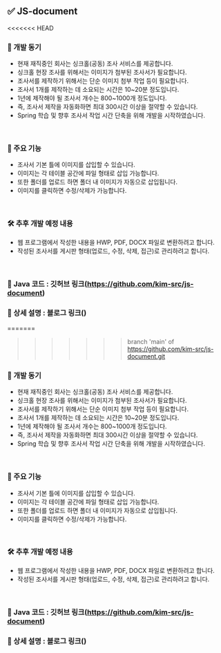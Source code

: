 ## ✅ JS-document
<<<<<<< HEAD

### 🔔 개발 동기
- 현재 재직중인 회사는 싱크홀(공동) 조사 서비스를 제공합니다.
- 싱크홀 현장 조사를 위해서는 이미지가 첨부된 조사서가 필요합니다.
- 조사서를 제작하기 위해서는 단순 이미지 첨부 작업 등이 필요합니다.
- 조사서 1개를 제작하는 데 소요되는 시간은 10~20분 정도입니다.
- 1년에 제작해야 될 조사서 개수는 800~1000개 정도입니다.
- 즉, 조사서 제작을 자동화하면 최대 300시간 이상을 절약할 수 있습니다.
- Spring 학습 및 향후 조사서 작업 시간 단축을 위해 개발을 시작하였습니다.

<br>

### 🔔 주요 기능
- 조사서 기본 틀에 이미지를 삽입할 수 있습니다.
- 이미지는 각 테이블 공간에 파일 형태로 삽입 가능합니다.
- 또한 폴더를 업로드 하면 폴더 내 이미지가 자동으로 삽입됩니다.
- 이미지를 클릭하면 수정/삭제가 가능합니다.

<br>

### 🛠️ 추후 개발 예정 내용
- 웹 프로그램에서 작성한 내용을 HWP, PDF, DOCX 파일로 변환하려고 합니다.
- 작성된 조사서를 게시판 형태(업로드, 수정, 삭제, 접근)로 관리하려고 합니다.

<br>

### 📌 Java 코드 : 깃허브 링크(https://github.com/kim-src/js-document)
### 📌 상세 설명 : 블로그 링크()
=======
>>>>>>> branch 'main' of https://github.com/kim-src/js-document.git

### 🔔 개발 동기
- 현재 재직중인 회사는 싱크홀(공동) 조사 서비스를 제공합니다.
- 싱크홀 현장 조사를 위해서는 이미지가 첨부된 조사서가 필요합니다.
- 조사서를 제작하기 위해서는 단순 이미지 첨부 작업 등이 필요합니다.
- 조사서 1개를 제작하는 데 소요되는 시간은 10~20분 정도입니다.
- 1년에 제작해야 될 조사서 개수는 800~1000개 정도입니다.
- 즉, 조사서 제작을 자동화하면 최대 300시간 이상을 절약할 수 있습니다.
- Spring 학습 및 향후 조사서 작업 시간 단축을 위해 개발을 시작하였습니다.

<br>

### 🔔 주요 기능
- 조사서 기본 틀에 이미지를 삽입할 수 있습니다.
- 이미지는 각 테이블 공간에 파일 형태로 삽입 가능합니다.
- 또한 폴더를 업로드 하면 폴더 내 이미지가 자동으로 삽입됩니다.
- 이미지를 클릭하면 수정/삭제가 가능합니다.

<br>

### 🛠️ 추후 개발 예정 내용
- 웹 프로그램에서 작성한 내용을 HWP, PDF, DOCX 파일로 변환하려고 합니다.
- 작성된 조사서를 게시판 형태(업로드, 수정, 삭제, 접근)로 관리하려고 합니다.

<br>

### 📌 Java 코드 : 깃허브 링크(https://github.com/kim-src/js-document)
### 📌 상세 설명 : 블로그 링크()

